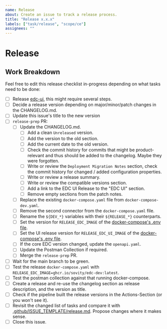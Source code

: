 ```yaml
---
name: Release
about: Create an issue to track a release process.
title: "Release x.x.x"
labels: ["task/release", "scope/ce"]
assignees: ""
---
```


# Release

## Work Breakdown

Feel free to edit this release checklist in-progress depending on what tasks need to be done:
- [ ] Release [edc-ui](https://github.com/sovity/edc-ui), this might require several steps.
- [ ] Decide a release version depending on major/minor/patch changes in the CHANGELOG.md.
- [ ] Update this issue's title to the new version
- [ ] `release-prep` PR:
  - [ ] Update the CHANGELOG.md.
    - [ ] Add a clean `Unreleased` version.
    - [ ] Add the version to the old section.
    - [ ] Add the current date to the old version.
    - [ ] Check the commit history for commits that might be product-relevant and thus should be added to the changelog. Maybe they were forgotten.
    - [ ] Write or review the `Deployment Migration Notes` section, check the commit history for changed / added configuration properties.
    - [ ] Write or review a release summary.
    - [ ] Write or review the compatible versions section.
    - [ ] Add a link to the EDC UI Release to the "EDC UI" section.
    - [ ] Remove empty sections from the patch notes.
  - [ ] Replace the existing `docker-compose.yaml` file from `docker-compose-dev.yaml`.
  - [ ] Remove the second connector from the `docker-compose.yaml` file.
  - [ ] Rename the `${DEV_*}` variables with their `${RELEASE_*}` counterparts.
  - [ ] Set the version for `RELEASE_EDC_IMAGE` of the [docker-compose's .env file](https://github.com/sovity/edc-extensions/blob/main/.env).
  - [ ] Set the UI release version for `RELEASE_EDC_UI_IMAGE` of the [docker-compose's .env file](https://github.com/sovity/edc-extensions/blob/main/.env).
  - [ ] If the core EDC version changed, update the `openapi.yaml`.
  - [ ] Update the Postman Collection if required.
  - [ ] Merge the `release-prep` PR.
- [ ] Wait for the main branch to be green.
- [ ] Test the release `docker-compose.yaml` with `RELEASE_EDC_IMAGE=ghcr.io/sovity/edc-dev:latest`.
- [ ] Test the postman collection against that running docker-compose.
- [ ] Create a release and re-use the changelog section as release description, and the version as title.
- [ ] Check if the pipeline built the release versions in the Actions-Section (or you won't see it).
- [ ] Revisit the changed list of tasks and compare it with [.github/ISSUE_TEMPLATE/release.md](https://github.com/sovity/edc-extensions/blob/main/.github/ISSUE_TEMPLATE/release.md). Propose changes where it
  makes sense.
- [ ] Close this issue.
